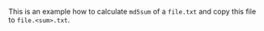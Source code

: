 This is an example how to calculate `md5sum` of a `file.txt` and copy this file to `file.<sum>.txt`.
